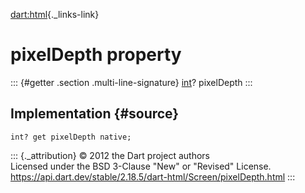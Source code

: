 [dart:html](../../dart-html/dart-html-library){._links-link}

pixelDepth property
===================

::: {#getter .section .multi-line-signature}
[int](../../dart-core/int-class)? pixelDepth
:::

Implementation {#source}
--------------

``` {.language-dart data-language="dart"}
int? get pixelDepth native;
```

::: {._attribution}
© 2012 the Dart project authors\
Licensed under the BSD 3-Clause \"New\" or \"Revised\" License.\
<https://api.dart.dev/stable/2.18.5/dart-html/Screen/pixelDepth.html>
:::
